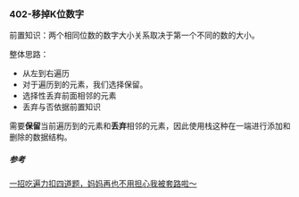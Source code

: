 ### 402-移掉K位数字

前置知识：两个相同位数的数字大小关系取决于第一个不同的数的大小。

整体思路：

- 从左到右遍历
- 对于遍历到的元素，我们选择保留。
- 选择性丢弃前面相邻的元素
- 丢弃与否依据前置知识

需要**保留**当前遍历到的元素和**丢弃**相邻的元素，因此使用栈这种在一端进行添加和删除的数据结构。

##### 参考

[一招吃遍力扣四道题，妈妈再也不用担心我被套路啦～](https://leetcode-cn.com/problems/remove-k-digits/solution/yi-zhao-chi-bian-li-kou-si-dao-ti-ma-ma-zai-ye-b-5/)

